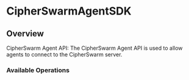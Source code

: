 # CipherSwarmAgentSDK


## Overview

CipherSwarm Agent API: The CipherSwarm Agent API is used to allow agents to connect to the CipherSwarm server.

### Available Operations

